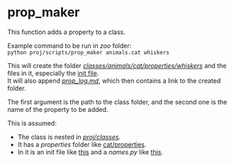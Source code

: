 # prop_maker

This function adds a property to a class.

Example command to be run in _zoo_ folder:<br>
`python proj/scripts/prop_maker animals.cat whiskers`

This will create the folder [_classes/animals/cat/properties/whiskers_](../../classes/animals/cat/properties/whiskers)
and the files in it, especially the [init file](../../classes/animals/cat/properties/whiskers/__init__.py).<br>
It will also append [_prop_log.md_](../prop_log.md), which then contains a link to the created folder.

The first argument is the path to the class folder,
and the second one is the name of the property to be added.

This is assumed:
* The class is nested in [_proj/classes_](../../../proj/classes).
* It has a _properties_ folder like [cat/properties](../../classes/animals/cat/properties).
* In it is an init file like [this](../../classes/animals/cat/properties/__init__.py)
and a _names.py_ like [this](../../classes/animals/cat/properties/names.py).
